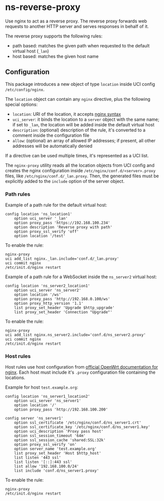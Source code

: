 # ns-reverse-proxy

Use nginx to act as a reverse proxy.
The reverse proxy forwards web requests to another HTTP server and serves responses in behalf of it. 

The reverse proxy supports the following rules:

- path based: matches the given path when requested to the default virtual host (`_lan`)
- host based: matches the given host name

## Configuration

This package introduces a new object of type `location` inside UCI config `/etc/config/nginx`.

The `location` object can contain any `nginx` directive, plus the following special options:

- `location`: URI of the location, it accepts [nginx syntax](http://nginx.org/en/docs/http/ngx_http_core_module.html#location)
- `uci_server`: it binds the location to a `server` object with the same name; if set to `_lan`,  the location will be added inside the default virtual host
- `description`: (optional) description of the rule, it's converted to a comment inside the configuration file
- `allow`: (optional) an array of allowed IP addresses; if present, all other addresses will be automatically denied

If a directive can be used multiple times, it's represented as a UCI list.

The `nginx-proxy` utility reads all the location objects from UCI config and creates the nginx configuration
inside `/etc/nginx/conf.d/<server>.proxy` files, like `/etc/nginx/conf.d/_lan.proxy`.
Then, the generated files must be explicitly added to the `include` option of the server object.

### Path rules

Example of a path rule for the default virtual host:
```
config location 'ns_location1'
	option uci_server '_lan'
	option proxy_pass 'https://192.168.100.234'
	option description 'Reverse proxy with path'
	option proxy_ssl_verify 'off'
	option location '/test'
```

To enable the rule:
```
nginx-proxy
uci add_list nginx._lan.include='conf.d/_lan.proxy'
uci commit nginx
/etc/init.d/nginx restart
```

Example of a path rule for a WebSocket inside the `ns_server2` virtual host:
```
config location 'ns_server2_location1'
	option uci_server 'ns_server2'
	option location '/ws'
	option proxy_pass 'http://192.168.0.100/ws'
	option proxy_http_version '1.1'
	list proxy_set_header 'Upgrade $http_upgrade'
	list proxy_set_header 'Connection "Upgrade"'
``` 

To enable the rule:
```
nginx-proxy
uci add_list nginx.ns_server2.include='conf.d/ns_server2.proxy'
uci commit nginx
/etc/init.d/nginx restart
```

### Host rules

Host rules use host configuration from [official OpenWrt documentation for nginx](https://openwrt.org/docs/guide-user/services/webserver/nginx).
Each host must include it's `.proxy` configuration file containing the locations.

Example for host `test.example.org`:
```
config location 'ns_server1_location2'
	option uci_server 'ns_server1'
	option location '/'
	option proxy_pass 'http://192.168.100.200'

config server 'ns_server1'
	option ssl_certificate '/etc/nginx/conf.d/ns_server1.crt'
	option ssl_certificate_key '/etc/nginx/conf.d/ns_server1.key'
	option uci_description 'Proxy pass host'
	option ssl_session_timeout '64m'
	option ssl_session_cache 'shared:SSL:32k'
	option proxy_ssl_verify 'on'
	option server_name 'test.example.org'
	list proxy_set_header 'Host $http_host'
	list listen '443 ssl'
	list listen '[::]:443 ssl'
	list allow '192.168.100.0/24'
    list include 'conf.d/ns_server1.proxy'
```

To enable the rule:
```
nginx-proxy
/etc/init.d/nginx restart
```
